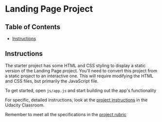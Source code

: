 # Landing Page Project

## Table of Contents

* [Instructions](#instructions)

## Instructions

The starter project has some HTML and CSS styling to display a static version of the Landing Page project. You'll need to convert this project from a static project to an interactive one. This will require modifying the HTML and CSS files, but primarily the JavaScript file.

To get started, open `js/app.js` and start building out the app's functionality

For specific, detailed instructions, look at the [project instructions](https://classroom.udacity.com/nanodegrees/nd0011/parts/68c70b08-c36e-4c48-97af-c84d77ddef5e/modules/f7eca45d-0cca-481f-a280-a835629b4be4/lessons/00eee03f-0937-4416-8f4d-782ce948f168/concepts/1dbc302a-4148-47c4-aa09-9201f07de3bc) in the Udacity Classroom.

Remember to meet all the specifications in the [project rubric](https://review.udacity.com/#!/rubrics/2658/view)
